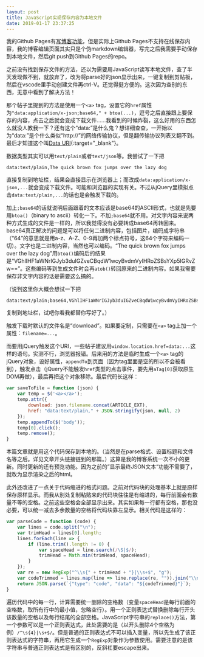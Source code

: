 ```yaml
---
layout: post
title: JavaScript实现保存内容为本地文件
date: 2019-01-17 23:37:25
---
```


我的Github Pages有[写博客功能](/2018/06/24/用Github-Pages写博客.html)，但是实际上Github Pages不支持在线保存内容，我的博客编辑页面其实只是个伪markdown编辑器，写完之后我需要手动保存到本地文件，然后git push到Github Pages的repo。

之前没有找到保存文件的方法，还以为需要用JavaScript读写本地文件，查了半天发现做不到，就放弃了，改为将parse好的json显示出来，一键复制到剪贴板，然后在vscode里手动创建文件再ctrl-V。还觉得挺方便的。这次因为查别的东西，无意中看到了解决方法！

那个帖子里提到的方法是使用一个`<a>` tag，设置它的`href`属性为`"data:application/x-json;base64," + btoa(...)`，逗号之后直接跟上要保存的内容，点击之后就会变成下载文件……我看到的时候炸裂，这么好用的东西怎么就没人教我一下？还有这个“data:”是什么鬼？想详细查查，一开始以为“data:”是个什么类似“http://”的网络传输协议，但是翻传输协议列表又翻不到。最后才知道这个叫[Data URI](https://developer.mozilla.org/en-US/docs/Web/HTTP/Basics_of_HTTP/Data_URIs){:target="_blank"}。

数据类型其实可以用`text/plain`或者`text/json`等。我尝试了一下把

```
data:text/plain,The quick brown fox jumps over the lazy dog
```

直接复制到地址栏，结果会直接显示在浏览器上；而改成`data:application/x-json,...`就会变成下载文件。可能和浏览器的实现有关。不过从jQuery里模拟点击`data:text/plain,...`的话也是会触发下载的。

加上`;base64`的话就说明后面跟着的文本应该是base64的ASCII形式，也就是先要用`btoa()`（binary to ascii）转化一下。不加`;base64`就不用。对文字内容来说两种方式生成的文件是一样的，所以我觉得没有必要转成base64再转回来。base64真正解决的问题是可以将任何二进制内容，包括图片，编码成字符串（“64”的意思就是用a-z、A-Z、0-9再加两个标点符号，这64个字符来编码一切）。文字也是二进制内容，当然也可以编码。“The quick brown fox jumps over the lazy dog”用`btoa()`编码后的结果是“VGhlIHF1aWNrIGJyb3duIGZveCBqdW1wcyBvdmVyIHRoZSBsYXp5IGRvZw==”。这些编码等到生成文件时会再`atob()`转回原来的二进制内容。如果我需要保存非文字内容的话是需要这么搞的。

（说到这里你大概会想试一下把

```
data:text/plain;base64,VGhlIHF1aWNrIGJyb3duIGZveCBqdW1wcyBvdmVyIHRoZSBsYXp5IGRvZw==
```

复制到地址栏，试吧你看我都替你写好了。）

触发下载时默认的文件名是“download”。如果要定制，只需要在`<a>` tag上加一个属性：`filename=...`。

而要用jQuery触发这个URI，一些帖子建议用`window.location.href=data:...`这样的语句。实测不行，浏览器报错。后来用的方法是临时生成一个`<a>` tag的jQuery对象，设好属性，`appendTo`到页面（因为tag里面是空的所以不会被看到），触发点击（jQuery不能触发`href`类型的点击事件，要先用`aTag[0]`获取原生DOM再做），最后再把这个对象移除。最后代码长这样：

```javascript
var saveToFile = function (json) {
    var temp = $('<a></a>');
    temp.attr({
        download: json.filename.concat(ARTICLE_EXT),
        href: "data:text/plain," + JSON.stringify(json, null, 2)
    });
    temp.appendTo($('body'));
    temp[0].click();
    temp.remove();
}
```

本篇文章就是用这个代码保存到本地的。（当然是在parse格式、设置标题和文件名等之后。详见文章开头链接链到的那篇。）这算是我的博客系统一次不小的更新。同时更新的还有预览功能。因为之前的”显示最终JSON文本“功能不需要了，就改为显示渲染之后的html。

此外还改进了一点关于代码缩进的格式问题。之前对代码块的处理基本上就是原样保存原样显示。而我从别处复制粘贴来的代码块往往是有缩进的，每行前面会有数量不等的空格。之前这些空格会全部显示出来。其实如果每一行都有空格，那也没必要，可以统一减去多余数量的空格将代码块靠左显示。相关代码是这样的：

```javascript
var parseCode = function (code) {
    var lines = code.split("\n");
    var trimHead = lines[0].length;
    lines.forEach(line => {
        if (line.trim().length != 0) {
            var spaceHead = line.search(/\S|$/);
            trimHead = Math.min(trimHead, spaceHead);
        }
    });
    var re = new RegExp("^\\s{" + trimHead + "}|\\s+$", "g");
    var codeTrimmed = lines.map(line => line.replace(re, "")).join("\\n");
    return JSON.parse(`{"type": "code", "data": "${codeTrimmed}"}`);
}
```

遍历代码中的每一行，计算需要统一删除的空格数（变量`spaceHead`是每行前面的空格数，取所有行中的最小值，忽略空行）。用一个正则表达式替换删除每行开头该数量的空格以及每行结尾的全部空格。JavaScript字符串的`replace()`方法，第一个参数可以是一个正则表达式，此处需要的是（以开头删除4个空格为例）`/^\s{4}|\s+$/`。但是普通的正则表达式不可以插入变量，所以先生成了该正则表达式的字符串，再用它生成一个`RegExp`对象作为参数使用。需要注意的是该字符串与普通正则表达式是有区别的，反斜杠要escape出来。